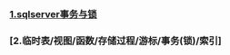 ### [1.sqlserver事务与锁](https://www.cnblogs.com/knowledgesea/p/3714417.html)

### [2.临时表/视图/函数/存储过程/游标/事务(锁)/索引]